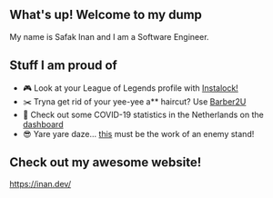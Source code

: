 ## What's up! Welcome to my dump
My name is Safak Inan and I am a Software Engineer.

## Stuff I am proud of
- :video_game: Look at your League of Legends profile with [Instalock!](https://github.com/ItsMeSafak/Instalock)
- :scissors: Tryna get rid of your yee-yee a** haircut? Use [Barber2U](https://github.com/ItsMeSafak/barber2u-frontend)
- :pill: Check out some COVID-19 statistics in the Netherlands on the [dashboard](https://github.com/ItsMeSafak/covid_dashboard)
- 😎 Yare yare daze... [this](https://github.com/ItsMeSafak/JoJo-bot) must be the work of an enemy stand!

## Check out my awesome website!
https://inan.dev/
